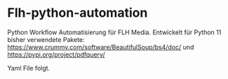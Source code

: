 # Flh-python-automation

Python Workflow Automatisierung für FLH Media. Entwickelt für Python 11 bisher verwendete Pakete: https://www.crummy.com/software/BeautifulSoup/bs4/doc/ und  https://pypi.org/project/pdfquery/ 

Yaml File folgt.